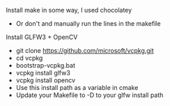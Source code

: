 Install make in some way, I used chocolatey
- Or don't and manually run the lines in the makefile 

Install GLFW3 + OpenCV

- git clone https://github.com/microsoft/vcpkg.git
- cd vcpkg
- bootstrap-vcpkg.bat
- vcpkg install glfw3
- vcpkg install opencv
- Use this install path as a variable in cmake
- Update your Makefile to -D to your glfw install path